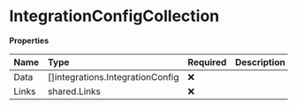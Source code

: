# IntegrationConfigCollection

**Properties**

| Name  | Type                             | Required | Description |
| :---- | :------------------------------- | :------- | :---------- |
| Data  | []integrations.IntegrationConfig | ❌       |             |
| Links | shared.Links                     | ❌       |             |
